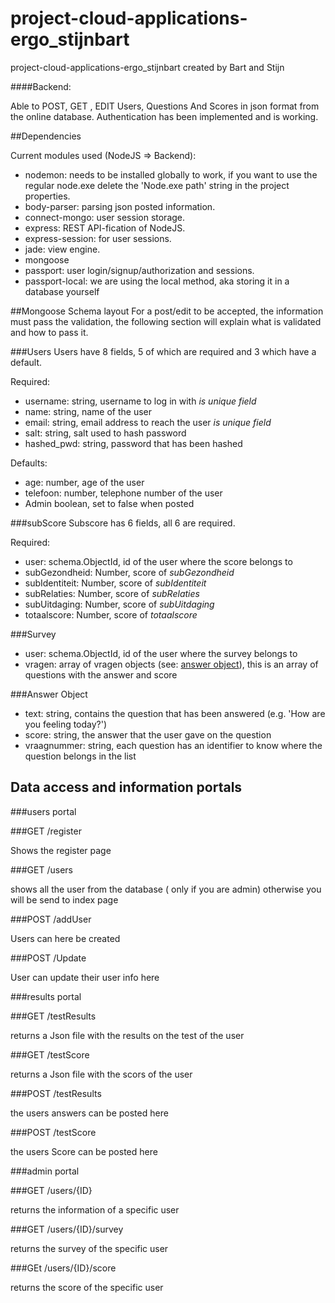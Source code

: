 # project-cloud-applications-ergo_stijnbart
project-cloud-applications-ergo_stijnbart created by Bart and Stijn


####Backend:

Able to POST, GET , EDIT Users, Questions And Scores in json format from the online database.
Authentication has been implemented and is working.

##Dependencies

Current modules used (NodeJS => Backend): 
* nodemon: needs to be installed globally to work, if you want to use the regular node.exe delete the 'Node.exe path' string in the project properties.
* body-parser: parsing json posted information.
* connect-mongo: user session storage.
* express: REST API-fication of NodeJS.
* express-session: for user sessions.
* jade: view engine.
* mongoose
* passport: user login/signup/authorization and sessions.
* passport-local: we are using the local method, aka storing it in a database yourself

##Mongoose Schema layout
For a post/edit to be accepted, the information must pass the validation, the following section will explain what is validated and how to pass it.

###Users
Users have 8 fields, 5 of which are required and 3 which have a default.

Required: 
* username: string, username to log in with *is unique field*
* name: string, name of the user
* email: string, email address to reach the user *is unique field*
* salt: string, salt used to hash password
* hashed_pwd: string, password that has been hashed

Defaults:
* age: number, age of the user
* telefoon: number, telephone number of the user
* Admin boolean, set to false when posted 

###subScore
Subscore has 6 fields, all 6 are required.

Required:
* user: schema.ObjectId, id of the user where the score belongs to
* subGezondheid: Number, score of *subGezondheid*
* subIdentiteit: Number, score of *subIdentiteit*
* subRelaties: Number, score of *subRelaties*
* subUitdaging: Number, score of *subUitdaging*
* totaalscore: Number, score of *totaalscore*

###Survey
* user: schema.ObjectId, id of the user where the survey belongs to
* vragen: array of vragen objects (see: [answer object](#vragenobject)), this is an array of questions with the answer and score



###Answer Object<a name ="vragenobject"></a>
 * text: string, contains the question that has been answered (e.g. 'How are you feeling today?')
 * score: string, the answer that the user gave on the question 
 * vraagnummer: string, each question has an identifier to know where the question belongs in the list 
 
## Data access and information portals

###users portal

###GET /register

Shows the register page

###GET /users

shows all the user from the database ( only if you are admin)
otherwise you will be send to index page

###POST /addUser

Users can here be created

###POST /Update

User can update their user info here


###results portal

###GET /testResults

returns a Json file with the results on the test of the user

###GET /testScore

returns a Json file with the scors of the user

###POST /testResults

the users answers can be posted here

###POST /testScore

the users Score can be posted here


###admin portal

###GET /users/{ID}

returns the information of a specific user

###GET /users/{ID}/survey

returns the survey of the specific user

###GEt /users/{ID}/score

returns the score of the specific user


